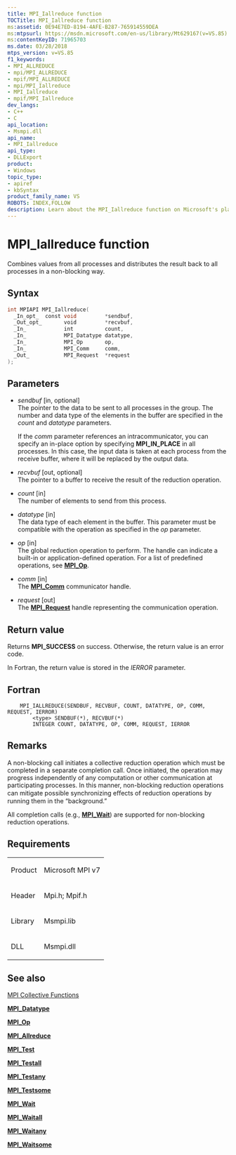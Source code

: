 ```yaml
---
title: MPI_Iallreduce function
TOCTitle: MPI_Iallreduce function
ms:assetid: 0E94E7ED-8194-4AFE-B287-765914559DEA
ms:mtpsurl: https://msdn.microsoft.com/en-us/library/Mt629167(v=VS.85)
ms:contentKeyID: 71965703
ms.date: 03/28/2018
mtps_version: v=VS.85
f1_keywords:
- MPI_ALLREDUCE
- mpi/MPI_ALLREDUCE
- mpif/MPI_ALLREDUCE
- mpi/MPI_Iallreduce
- MPI_Iallreduce
- mpif/MPI_Iallreduce
dev_langs:
- C++
- C
api_location:
- Msmpi.dll
api_name:
- MPI_Iallreduce
api_type:
- DLLExport
product:
- Windows
topic_type:
- apiref
- kbSyntax
product_family_name: VS
ROBOTS: INDEX,FOLLOW
description: Learn about the MPI_Iallreduce function on Microsoft's platform. This article provides a detailed explanation of parameters, syntax, and usage for efficient data processing.
---
```


# MPI\_Iallreduce function

Combines values from all processes and distributes the result back to all processes in a non-blocking way.

## Syntax

``` c++
int MPIAPI MPI_Iallreduce(
  _In_opt_  const void         *sendbuf,
  _Out_opt_       void         *recvbuf,
  _In_            int          count,
  _In_            MPI_Datatype datatype,
  _In_            MPI_Op       op,
  _In_            MPI_Comm     comm,
  _Out_           MPI_Request  *request
);
```

## Parameters

  - *sendbuf* \[in, optional\]  
    The pointer to the data to be sent to all processes in the group. The number and data type of the elements in the buffer are specified in the *count* and *datatype* parameters.
    
    If the *comm* parameter references an intracommunicator, you can specify an in-place option by specifying **MPI\_IN\_PLACE** in all processes. In this case, the input data is taken at each process from the receive buffer, where it will be replaced by the output data.

  - *recvbuf* \[out, optional\]  
    The pointer to a buffer to receive the result of the reduction operation.

  - *count* \[in\]  
    The number of elements to send from this process.

  - *datatype* \[in\]  
    The data type of each element in the buffer. This parameter must be compatible with the operation as specified in the *op* parameter.

  - *op* \[in\]  
    The global reduction operation to perform. The handle can indicate a built-in or application-defined operation. For a list of predefined operations, see [**MPI\_Op**](mpi-op-enumeration.md).

  - *comm* \[in\]  
    The [**MPI\_Comm**](mpi-comm-enumeration.md) communicator handle.

  - *request* \[out\]  
    The [**MPI\_Request**](mpi-comm-enumeration.md) handle representing the communication operation.

## Return value

Returns **MPI\_SUCCESS** on success. Otherwise, the return value is an error code.

In Fortran, the return value is stored in the *IERROR* parameter.

## Fortran

``` FORTRAN
    MPI_IALLREDUCE(SENDBUF, RECVBUF, COUNT, DATATYPE, OP, COMM, REQUEST, IERROR)
        <type> SENDBUF(*), RECVBUF(*)
        INTEGER COUNT, DATATYPE, OP, COMM, REQUEST, IERROR
```

## Remarks

A non-blocking call initiates a collective reduction operation which must be completed in a separate completion call. Once initiated, the operation may progress independently of any computation or other communication at participating processes. In this manner, non-blocking reduction operations can mitigate possible synchronizing eﬀects of reduction operations by running them in the “background.”

All completion calls (e.g., [**MPI\_Wait**](mpi-wait-function.md)) are supported for non-blocking reduction operations.

## Requirements

<table>
<colgroup>
<col  />
<col  />
</colgroup>
<tbody>
<tr class="odd">
<td><p>Product</p></td>
<td><p>Microsoft MPI v7</p></td>
</tr>
<tr class="even">
<td><p>Header</p></td>
<td>Mpi.h;
Mpif.h</td>
</tr>
<tr class="odd">
<td><p>Library</p></td>
<td>Msmpi.lib</td>
</tr>
<tr class="even">
<td><p>DLL</p></td>
<td>Msmpi.dll</td>
</tr>
</tbody>
</table>


## See also

[MPI Collective Functions](mpi-collective-functions.md)

[**MPI\_Datatype**](mpi-datatype-enumeration.md)

[**MPI\_Op**](mpi-op-enumeration.md)

[**MPI\_Allreduce**](mpi-allreduce-function.md)

[**MPI\_Test**](mpi-test-function.md)

[**MPI\_Testall**](mpi-testall-function.md)

[**MPI\_Testany**](mpi-testany-function.md)

[**MPI\_Testsome**](mpi-testsome-function.md)

[**MPI\_Wait**](mpi-wait-function.md)

[**MPI\_Waitall**](mpi-waitall-function.md)

[**MPI\_Waitany**](mpi-waitany-function.md)

[**MPI\_Waitsome**](mpi-waitsome-function.md)

